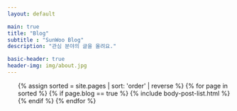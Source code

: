 ```yaml
---
layout: default

main: true
title: "Blog"
subtitle : "SunWoo Blog"
description: "관심 분야의 글을 올려요."

basic-header: true
header-img: img/about.jpg
---
```

<div class="catalogue">
<ul class="catalogue">
{% assign sorted = site.pages | sort: 'order' | reverse %}
{% for page in sorted %}
    {% if page.blog == true %}
        {% include body-post-list.html %}
    {% endif %}
{% endfor %}
</ul>
</div>
